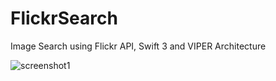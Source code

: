 # FlickrSearch
Image Search using Flickr API, Swift 3 and VIPER Architecture


![screenshot1](https://user-images.githubusercontent.com/6196402/27506242-3e128aac-58d2-11e7-82c9-9dc746a10963.png)
